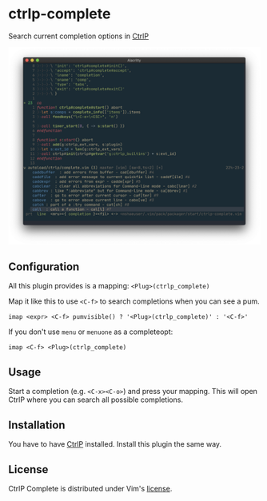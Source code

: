 # ctrlp-complete

Search current completion options in [CtrlP][1]

![Example][2]

## Configuration

All this plugin provides is a mapping: `<Plug>(ctrlp_complete)`

Map it like this to use `<C-f>` to search completions when you can see a pum.

```vim
imap <expr> <C-f> pumvisible() ? '<Plug>(ctrlp_complete)' : '<C-f>'
```

If you don't use `menu` or `menuone` as a completeopt:

```vim
imap <C-f> <Plug>(ctrlp_complete)
```

## Usage

Start a completion (e.g. `<C-x><C-o>`) and press your mapping.
This will open CtrlP where you can search all possible completions.

## Installation

You have to have [CtrlP][1] installed. Install this plugin the same way.

## License

CtrlP Complete is distributed under Vim's [license][3].

[1]: https://github.com/ctrlpvim/ctrlp.vim
[2]: example.png
[3]: http://vimdoc.sourceforge.net/htmldoc/uganda.html
